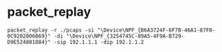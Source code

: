 # packet_replay    

    packet_replay -r ./pcaps -si "\Device\NPF_{B6A3724F-6F7B-46A1-87F8-0C9202806B69}" -di "\Device\NPF_{3254745C-89A5-4F9A-B729-D9E524881884}" -sip 192.1.1.1 -dip 192.1.1.2

